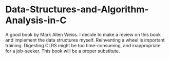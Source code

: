 Data-Structures-and-Algorithm-Analysis-in-C
===========================================

A good book by Mark Allen Weiss.
I decide to make a review on this book and implement the data structures myself. Reinventing a wheel is important training.
Digesting CLRS might be too time-consuming, and inappropriate for a job-seeker. This book will be a proper substitute.
